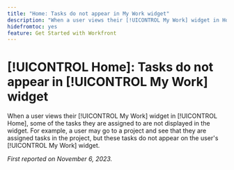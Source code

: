 ```yaml
---
title: "Home: Tasks do not appear in My Work widget"
description: "When a user views their [!UICONTROL My Work] widget in Home, some of the tasks they are assigned to are not displayed in the widget. For example, a user may go to a project and see that they are assigned tasks in the project, but these tasks do not appear on the user's [!UICONTROL My Work] widget."
hidefromtoc: yes
feature: Get Started with Workfront
---
```


# [!UICONTROL Home]: Tasks do not appear in [!UICONTROL My Work] widget

When a user views their [!UICONTROL My Work] widget in [!UICONTROL Home], some of the tasks they are assigned to are not displayed in the widget. For example, a user may go to a project and see that they are assigned tasks in the project, but these tasks do not appear on the user's [!UICONTROL My Work] widget.

_First reported on November 6, 2023._
